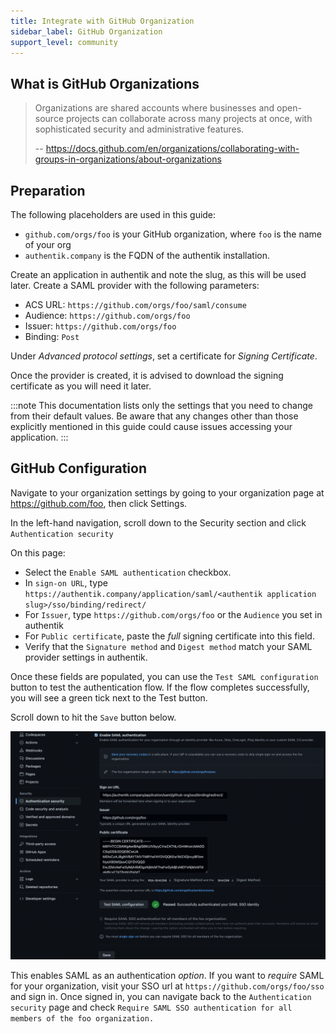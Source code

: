 ```yaml
---
title: Integrate with GitHub Organization
sidebar_label: GitHub Organization
support_level: community
---
```


## What is GitHub Organizations

> Organizations are shared accounts where businesses and open-source projects can collaborate across many projects at once, with sophisticated security and administrative features.
>
> -- https://docs.github.com/en/organizations/collaborating-with-groups-in-organizations/about-organizations

## Preparation

The following placeholders are used in this guide:

- `github.com/orgs/foo` is your GitHub organization, where `foo` is the name of your org
- `authentik.company` is the FQDN of the authentik installation.

Create an application in authentik and note the slug, as this will be used later. Create a SAML provider with the following parameters:

- ACS URL: `https://github.com/orgs/foo/saml/consume`
- Audience: `https://github.com/orgs/foo`
- Issuer: `https://github.com/orgs/foo`
- Binding: `Post`

Under _Advanced protocol settings_, set a certificate for _Signing Certificate_.

Once the provider is created, it is advised to download the signing certificate as you will need it later.

:::note
This documentation lists only the settings that you need to change from their default values. Be aware that any changes other than those explicitly mentioned in this guide could cause issues accessing your application.
:::

## GitHub Configuration

Navigate to your organization settings by going to your organization page at https://github.com/foo, then click Settings.

In the left-hand navigation, scroll down to the Security section and click `Authentication security`

On this page:

- Select the `Enable SAML authentication` checkbox.
- In `sign-on URL`, type `https://authentik.company/application/saml/<authentik application slug>/sso/binding/redirect/`
- For `Issuer`, type `https://github.com/orgs/foo` or the `Audience` you set in authentik
- For `Public certificate`, paste the _full_ signing certificate into this field.
- Verify that the `Signature method` and `Digest method` match your SAML provider settings in authentik.

Once these fields are populated, you can use the `Test SAML configuration` button to test the authentication flow. If the flow completes successfully, you will see a green tick next to the Test button.

Scroll down to hit the `Save` button below.

![Screenshot showing populated GitHub organization SAML settings](ghorg_saml_settings.png)

This enables SAML as an authentication _option_. If you want to _require_ SAML for your organization, visit your SSO url at `https://github.com/orgs/foo/sso` and sign in. Once signed in, you can navigate back to the `Authentication security` page and check `Require SAML SSO authentication for all members of the foo organization.`
